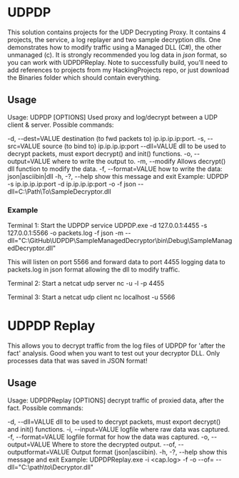 # UDPDP

This solution contains projects for the UDP Decrypting Proxy. It contains 4 projects, the service, a log replayer and two sample decryption dlls. One demonstrates how to modify traffic using a Managed DLL (C#), the other unmanaged (c). It is strongly recommended you log data in *json* format, so you can work with UDPDPReplay. 
Note to successfully build, you'll need to add references to projects from my HackingProjects repo, or just download the Binaries folder which should contain everything.

## Usage
Usage: UDPDP [OPTIONS]
Used proxy and log/decrypt between a UDP client & server.
Possible commands:

  -d, --dest=VALUE           destination (to fwd packets to) ip.ip.ip.ip:port.
  -s, --src=VALUE            source (to bind to) ip.ip.ip.ip:port
      --dll=VALUE            dll to be used to decrypt packets, must export
                               decrypt() and init() functions.
  -o, --output=VALUE         where to write the output to.
  -m, --modify               Allows decrypt() dll function to modify the data.
  -f, --format=VALUE         how to write the data: json|asciibin|dll
  -h, -?, --help             show this message and exit
Example:
UDPDP -s ip.ip.ip.ip:port -d ip.ip.ip.ip:port -o <outfile> -f json --dll=C:\Path\To\SampleDecryptor.dll

### Example
Terminal 1: Start the UDPDP service
UDPDP.exe -d 127.0.0.1:4455 -s 127.0.0.1:5566 -o packets.log -f json -m --dll="C:\GitHub\UDPDP\SampleManagedDecryptor\bin\Debug\SampleManagedDecryptor.dll"

This will listen on port 5566 and forward data to port 4455 logging data to packets.log in json format allowing the dll to modify traffic.

Terminal 2: Start a netcat udp server
nc -u -l -p 4455

Terminal 3: Start a netcat udp client
nc localhost -u 5566


# UDPDP Replay
This allows you to decrypt traffic from the log files of UDPDP for 'after the fact' analysis. Good when you want to test out your decryptor DLL. Only processes data that was saved in JSON format!

## Usage
Usage: UDPDPReplay [OPTIONS]
decrypt traffic of proxied data, after the fact.
Possible commands:

  -d, --dll=VALUE            dll to be used to decrypt packets, must export
                               decrypt() and init() functions.
  -i, --input=VALUE          logfile where raw data was captured.
  -f, --format=VALUE         logfile format for how the data was captured.
  -o, --output=VALUE         Where to store the decrypted output.
      --of, --outputformat=VALUE
                             Output format (json|asciibin).
  -h, -?, --help             show this message and exit
Example:
UDPDPReplay.exe -i <cap.log> -f <format> -o <outfile> --of=<asciinbin> --dll="C:\path\to\Decryptor.dll"